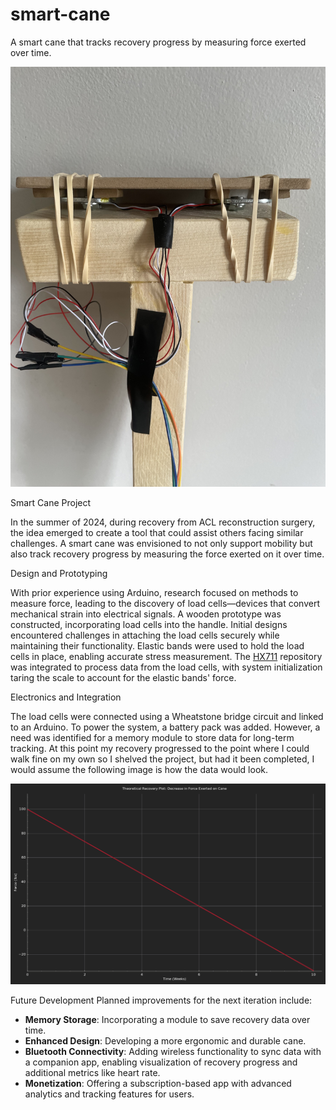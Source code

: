 # smart-cane
A smart cane that tracks recovery progress by measuring force exerted over time.

![Smart Cane](./photos/IMG_7320.jpeg)

Smart Cane Project

In the summer of 2024, during recovery from ACL reconstruction surgery, the idea emerged to create a tool that could assist others facing similar challenges. A smart cane was envisioned to not only support mobility but also track recovery progress by measuring the force exerted on it over time.

Design and Prototyping

With prior experience using Arduino, research focused on methods to measure force, leading to the discovery of load cells—devices that convert mechanical strain into electrical signals. A wooden prototype was constructed, incorporating load cells into the handle. Initial designs encountered challenges in attaching the load cells securely while maintaining their functionality.
Elastic bands were used to hold the load cells in place, enabling accurate stress measurement. The [HX711](https://github.com/RobTillaart/HX711) repository was integrated to process data from the load cells, with system initialization taring the scale to account for the elastic bands' force.

Electronics and Integration

The load cells were connected using a Wheatstone bridge circuit and linked to an Arduino. To power the system, a battery pack was added. However, a need was identified for a memory module to store data for long-term tracking.
At this point my recovery progressed to the point where I could walk fine on my own so I shelved the project, but had it been completed, I would assume the following image is how the data would look.

![Smart Cane](./photos/recoveryplot.png)

Future Development
Planned improvements for the next iteration include:
- **Memory Storage**: Incorporating a module to save recovery data over time.
- **Enhanced Design**: Developing a more ergonomic and durable cane.
- **Bluetooth Connectivity**: Adding wireless functionality to sync data with a companion app, enabling visualization of recovery progress and additional metrics like heart rate.
- **Monetization**: Offering a subscription-based app with advanced analytics and tracking features for users.

